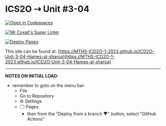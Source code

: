 # ICS2O ⇢ Unit #3-04

[![Open in Codespaces](https://classroom.github.com/assets/launch-codespace-7f7980b617ed060a017424585567c406b6ee15c891e84e1186181d67ecf80aa0.svg)](https://classroom.github.com/open-in-codespaces?assignment_repo_id=14719242)

[![Mr Coxall's Super Linter](https://github.com/MTHS-ICD2O-1-2023/ICD2O-Unit-3-04-Hames-al-sharoa/workflows/Mr%20Coxall's%20Super%20Linter/badge.svg)](https://github.com/MTHS-ICD2O-1-2023/ICD2O-Unit-3-04-Hames-al-sharoa/actions)

[![Deploy Pages](https://github.com/MTHS-ICD2O-1-2023/ICD2O-Unit-3-04-Hames-al-sharoa/workflows/Deploy%20Pages/badge.svg)](https://github.com/MTHS-ICD2O-1-2023/ICD2O-Unit-3-04-Hames-al-sharoa/actions)

This site can be found at: [https://MTHS-ICD2O-1-2023.github.io/ICD2O-Unit-3-04-Hames-al-sharoa](https://MTHS-ICD2O-1-2023.github.io/ICD2O-Unit-3-04-Hames-al-sharoa)

---

**NOTES ON INITIAL LOAD:**
- remember to goto on the menu bar:
  - File
  - Go to Repository
  - ⚙ Settings
  - 🗔 Pages
    - then from the "Deploy from a branch ▼" button, select "GitHub Actions"
